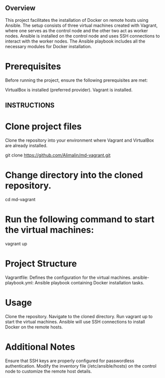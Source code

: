 ## Overview

This project facilitates the installation of Docker on remote hosts using Ansible. The setup consists of three virtual machines created with Vagrant, where one serves as the control node and the other two act as worker nodes. Ansible is installed on the control node and uses SSH connections to interact with the worker nodes. The Ansible playbook includes all the necessary modules for Docker installation.

# Prerequisites

Before running the project, ensure the following prerequisites are met:

VirtualBox is installed (preferred provider).
Vagrant is installed.

## INSTRUCTIONS
# Clone project files
Clone the repository into your environment where Vagrant and VirtualBox are already installed.

git clone https://github.com/Alimalin/md-vagrant.git

# Change directory into the cloned repository.

cd md-vagrant

# Run the following command to start the virtual machines:

vagrant up

# Project Structure
Vagrantfile: Defines the configuration for the virtual machines.
ansible-playbook.yml: Ansible playbook containing Docker installation tasks.

# Usage
Clone the repository.
Navigate to the cloned directory.
Run vagrant up to start the virtual machines.
Ansible will use SSH connections to install Docker on the remote hosts.

# Additional Notes
Ensure that SSH keys are properly configured for passwordless authentication.
Modify the inventory file (/etc/ansible/hosts) on the control node to customize the remote host details.

